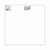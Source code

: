 <p align="center">
<img src="https://media.giphy.com/media/5MIHIZlSEWRuU/giphy.gif" alt="GIF" width="128" height="128"/>
</p>
